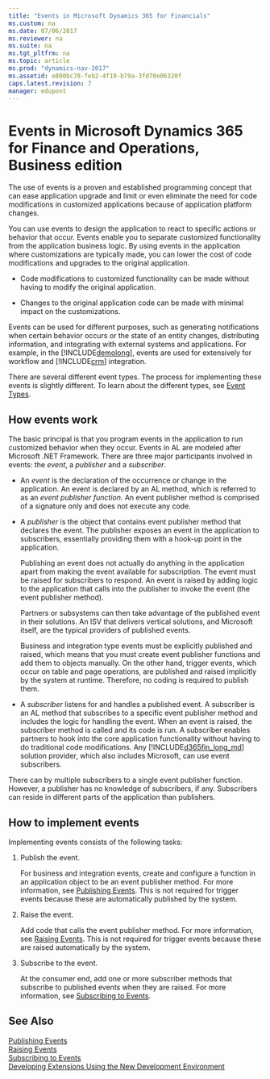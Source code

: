 ```yaml
---
title: "Events in Microsoft Dynamics 365 for Financials"
ms.custom: na
ms.date: 07/06/2017
ms.reviewer: na
ms.suite: na
ms.tgt_pltfrm: na
ms.topic: article
ms.prod: "dynamics-nav-2017"
ms.assetid: e800bc78-feb2-4f19-b79a-3fd70e06320f
caps.latest.revision: 7
manager: edupont
---
```

# Events in Microsoft Dynamics 365 for Finance and Operations, Business edition
The use of events is a proven and established programming concept that can ease application upgrade and limit or even eliminate the need for code modifications in customized applications because of application platform changes.  

You can use events to design the application to react to specific actions or behavior that occur. Events enable you to separate customized functionality from the application business logic. By using events in the application where customizations are typically made, you can lower the cost of code modifications and upgrades to the original application.  
  
-   Code modifications to customized functionality can be made without having to modify the original application.  
  
-   Changes to the original application code can be made with minimal impact on the customizations.  
  
 Events can be used for different purposes, such as generating notifications when certain behavior occurs or the state of an entity changes, distributing information, and integrating with external systems and applications. For example, in the [!INCLUDE[demolong](includes/demolong_md.md)], events are used for extensively for workflow and [!INCLUDE[crm](includes/crm_md.md)] integration.

 There are several different event types. The process for implementing these events is slightly different. To learn about the different types, see [Event Types](devenv-event-types.md).
  
## How events work  
 The basic principal is that you program events in the application to run customized behavior when they occur. Events in AL are modeled after Microsoft .NET Framework. There are three major participants involved in events: the *event*, a *publisher* and a *subscriber*.  
  
-   An *event* is the declaration of the occurrence or change in the application. An event is declared by an AL method, which is referred to as an *event publisher function*. An event publisher method is comprised of a signature only and does not execute any code.
  
-   A *publisher* is the object that contains event publisher method that declares the event. The publisher exposes an event in the application to subscribers, essentially providing them with a hook-up point in the application.  
  
     Publishing an event does not actually do anything in the application apart from making the event available for subscription. The event must be raised for subscribers to respond. An event is raised by adding logic to the application that calls into the publisher to invoke the event \(the event publisher method\).  
  
     Partners or subsystems can then take advantage of the published event in their solutions. An ISV that delivers vertical solutions, and Microsoft itself, are the typical providers of published events.  
  
     Business and integration type events must be explicitly published and raised, which means that you must create event publisher functions and add them to objects manually. On the other hand, trigger events, which occur on table and page operations, are published and raised implicitly by the system at runtime. Therefore, no coding is required to publish them.  
  
-   A *subscriber* listens for and handles a published event. A subscriber is an AL method that subscribes to a specific event publisher method and includes the logic for handling the event. When an event is raised, the subscriber method is called and its code is run. A subscriber enables partners to hook into the core application functionality without having to do traditional code modifications. Any [!INCLUDE[d365fin_long_md](includes/navnow_md.md)] solution provider, which also includes Microsoft, can use event subscribers.  
  
 There can by multiple subscribers to a single event publisher function. However, a publisher has no knowledge of subscribers, if any. Subscribers can reside in different parts of the application than publishers.  
  
## How to implement events  
 Implementing events consists of the following tasks:  
  
1.  Publish the event.  
  
     For business and integration events, create and configure a function in an application object to be an event publisher method. For more information, see [Publishing Events](devenv-publishing-events.md). This is not required for trigger events because these are automatically published by the system. 
  
2.  Raise the event.  
  
     Add code that calls the event publisher method. For more information, see [Raising Events](devenv-raising-events.md). This is not required for trigger events because these are raised automatically by the system.
  
3.  Subscribe to the event.  
  
     At the consumer end, add one or more subscriber methods that subscribe to published events when they are raised. For more information, see [Subscribing to Events](devenv-subscribing-to-events.md).  
  
  
## See Also  
[Publishing Events](devenv-publishing-events.md)  
[Raising Events](devenv-raising-events.md)  
[Subscribing to Events](devenv-subscribing-to-events.md)  
[Developing Extensions Using the New Development Environment](devenv-dev-overview.md)  
<!--NAV
[Debugging Events](devenv-debugging-events.md)  
[Best Practices with Microsoft Dynamics 365 for Financials](devenv-events-best-practices.md)  
 [Walkthrough: Publishing, Raising, and Subcribing to an Event in Microsoft Dynamics NAV](Walkthrough--Publishing--Raising--and-Subcribing-to-an-Event-in-Microsoft-Dynamics-NAV.md)  
[Walkthrough: Implementing New Workflow Events and Responses](Walkthrough--Implementing-New-Workflow-Events-and-Responses.md)  -->